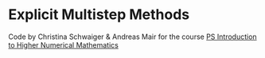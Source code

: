 # Explicit Multistep Methods

Code by Christina Schwaiger & Andreas Mair for the course [PS Introduction to Higher Numerical Mathematics](https://lfuonline.uibk.ac.at/public/lfuonline_lv.details?sem_id_in=21W&lvnr_id_in=702706)
